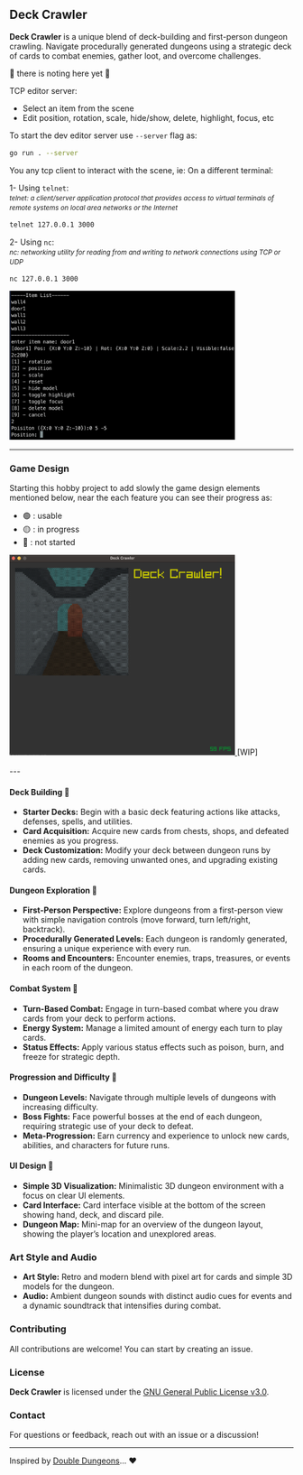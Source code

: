 ## Deck Crawler

**Deck Crawler** is a unique blend of deck-building and first-person dungeon crawling. Navigate procedurally generated dungeons using a strategic deck of cards to combat enemies, gather loot, and overcome challenges.

🚧 there is noting here yet 🚧

TCP editor server:

- Select an item from the scene
- Edit position, rotation, scale, hide/show, delete, highlight, focus, etc

To start the dev editor server use `--server` flag as:

```bash
go run . --server
```

You any tcp client to interact with the scene, ie:
On a different terminal:

1- Using `telnet`: <br>
<small>
_telnet: a client/server application protocol that provides access to virtual terminals of remote systems on local area networks or the Internet_
</small>

```bash
telnet 127.0.0.1 3000
```

2- Using `nc`: <br>
<small>_nc: networking utility for reading from and writing to network connections using TCP or UDP_</small>

```bash
nc 127.0.0.1 3000
```

<div align="left">
    <img src="public/editor.png" alt="editor" width="400">
</div>

---

### Game Design

Starting this hobby project to add slowly the game design elements mentioned below, near the each feature you can see their progress as:<br>

- 🟢 : usable
- 🟡 : in progress
- 🔴 : not started

<div align="left">
  <a href="https://github.com/kaandesu/deck-crawler">
    <img src="public/wip.png" alt="Logo" width="400">
  </a>
  [WIP]
</div>
<br>
---

#### Deck Building 🔴

- **Starter Decks:** Begin with a basic deck featuring actions like attacks, defenses, spells, and utilities.
- **Card Acquisition:** Acquire new cards from chests, shops, and defeated enemies as you progress.
- **Deck Customization:** Modify your deck between dungeon runs by adding new cards, removing unwanted ones, and upgrading existing cards.

#### Dungeon Exploration 🔴

- **First-Person Perspective:** Explore dungeons from a first-person view with simple navigation controls (move forward, turn left/right, backtrack).
- **Procedurally Generated Levels:** Each dungeon is randomly generated, ensuring a unique experience with every run.
- **Rooms and Encounters:** Encounter enemies, traps, treasures, or events in each room of the dungeon.

#### Combat System 🔴

- **Turn-Based Combat:** Engage in turn-based combat where you draw cards from your deck to perform actions.
- **Energy System:** Manage a limited amount of energy each turn to play cards.
- **Status Effects:** Apply various status effects such as poison, burn, and freeze for strategic depth.

#### Progression and Difficulty 🔴

- **Dungeon Levels:** Navigate through multiple levels of dungeons with increasing difficulty.
- **Boss Fights:** Face powerful bosses at the end of each dungeon, requiring strategic use of your deck to defeat.
- **Meta-Progression:** Earn currency and experience to unlock new cards, abilities, and characters for future runs.

#### UI Design 🔴

- **Simple 3D Visualization:** Minimalistic 3D dungeon environment with a focus on clear UI elements.
- **Card Interface:** Card interface visible at the bottom of the screen showing hand, deck, and discard pile.
- **Dungeon Map:** Mini-map for an overview of the dungeon layout, showing the player’s location and unexplored areas.

### Art Style and Audio

- **Art Style:** Retro and modern blend with pixel art for cards and simple 3D models for the dungeon.
- **Audio:** Ambient dungeon sounds with distinct audio cues for events and a dynamic soundtrack that intensifies during combat.

### Contributing

All contributions are welcome! You can start by creating an issue.

### License

**Deck Crawler** is licensed under the [GNU General Public License v3.0](LICENSE.md).

### Contact

For questions or feedback, reach out with an issue or a discussion!

---

Inspired by [Double Dungeons](https://en.wikipedia.org/wiki/Double_Dungeons)... ❤️

